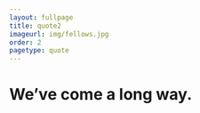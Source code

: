 ```yaml
---
layout: fullpage
title: quote2
imageurl: img/fellows.jpg
order: 2
pagetype: quote
---
```



We’ve come a long way.
=================
